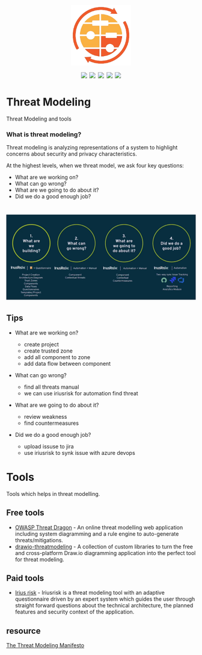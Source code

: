 <h1 align="center">
  <img src="/img/logo.png" alt="" width="160px;">
  <br>
  <img src="https://img.shields.io/badge/PRs-welcome-blue">
  <img src="https://img.shields.io/github/last-commit/kh4sh3i/Threat-Modeling">
  <img src="https://img.shields.io/github/commit-activity/m/kh4sh3i/Threat-Modeling">
  <a href="https://twitter.com/intent/follow?screen_name=kh4sh3i_"><img src="https://img.shields.io/twitter/follow/kh4sh3i_?style=flat&logo=twitter"></a>
  <a href="https://github.com/kh4sh3i"><img src="https://img.shields.io/github/stars/kh4sh3i?style=flat&logo=github"></a>
</h1>

# Threat Modeling
 Threat Modeling and tools
 
### What is threat modeling?
Threat modeling is analyzing representations of a system to highlight concerns about security and privacy characteristics.

At the highest levels, when we threat model, we ask four key questions:

* What are we working on?
* What can go wrong?
* What are we going to do about it?
* Did we do a good enough job?

<h1 align="center">
  <img src="/img/img1.png" alt="" width="800px;">
</h1>

## Tips
* What are we working on?
  * create project
  * create trusted zone
  * add all component to zone
  * add data flow between component

* What can go wrong?
  * find all threats manual
  * we can use iriusrisk for automation find threat
* What are we going to do about it?
  * review weakness
  * find countermeasures
* Did we do a good enough job?
  * upload issuse to jira
  * use iriusrisk to synk issue with azure devops

# Tools
Tools which helps in threat modelling.

## Free tools
* [OWASP Threat Dragon](https://owasp.org/www-project-threat-dragon/) - An online threat modelling web application including system diagramming and a rule engine to auto-generate threats/mitigations.
* [drawio-threatmodeling](https://github.com/michenriksen/drawio-threatmodeling) - A collection of custom libraries to turn the free and cross-platform Draw.io diagramming application into the perfect tool for threat modeling.

## Paid tools
* [Irius risk](https://iriusrisk.com/threat-modeling-tool/) - Iriusrisk is a threat modeling tool with an adaptive questionnaire driven by an expert system which guides the user through straight forward questions about the technical architecture, the planned features and security context of the application.

## resource 
[The Threat Modeling Manifesto](https://www.threatmodelingmanifesto.org/)

